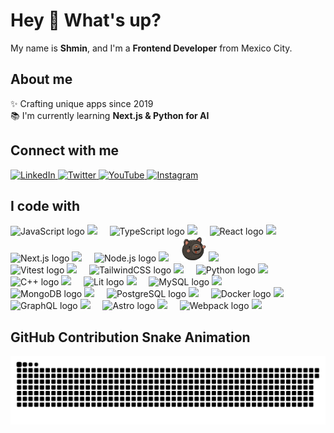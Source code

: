 # Hey 👋 What's up?

My name is **Shmin**, and I'm a **Frontend Developer** from Mexico City.

## About me

✨ Crafting unique apps since 2019  
📚 I'm currently learning **Next.js & Python for AI**

## Connect with me

<p>
  <a href="https://www.linkedin.com/in/purple-code-sh">
    <img src="https://raw.githubusercontent.com/maurodesouza/profile-readme-generator/master/src/assets/icons/social/linkedin/default.svg" width="40" alt="LinkedIn"/>
  </a>
  <a href="https://twitter.com/PurpleCodeSH">
    <img src="https://raw.githubusercontent.com/maurodesouza/profile-readme-generator/master/src/assets/icons/social/twitter/default.svg" width="40" alt="Twitter"/>
  </a>
  <a href="https://www.youtube.com/@purplecodesh">
    <img src="https://raw.githubusercontent.com/maurodesouza/profile-readme-generator/master/src/assets/icons/social/youtube/default.svg" width="40" alt="YouTube"/>
  </a>
  <a href="https://instagram.com/shmiinn">
    <img src="https://raw.githubusercontent.com/maurodesouza/profile-readme-generator/master/src/assets/icons/social/instagram/default.svg" width="40" alt="Instagram"/>
  </a>
</p>


## I code with

<p>
  <img src="https://cdn.jsdelivr.net/gh/devicons/devicon/icons/javascript/javascript-original.svg" height="40" alt="JavaScript logo">
  <img src="https://img.shields.io/badge/JavaScript-F7DF1E?style=for-the-badge">
  &nbsp;&nbsp;&nbsp;

  <img src="https://cdn.jsdelivr.net/gh/devicons/devicon/icons/typescript/typescript-original.svg" height="40" alt="TypeScript logo">
  <img src="https://img.shields.io/badge/TypeScript-3178C6?style=for-the-badge">
  &nbsp;&nbsp;&nbsp;
  
  <img src="https://cdn.jsdelivr.net/gh/devicons/devicon/icons/react/react-original.svg" height="40" alt="React logo">
  <img src="https://img.shields.io/badge/React-61DAFB?style=for-the-badge">
  &nbsp;&nbsp;&nbsp;
  <br>
  
  <img src="https://cdn.jsdelivr.net/gh/devicons/devicon/icons/nextjs/nextjs-original.svg" height="40" alt="Next.js logo">
  <img src="https://img.shields.io/badge/Next.js-000000?style=for-the-badge&color=black">
  &nbsp;&nbsp;&nbsp;
  
  <img src="https://cdn.jsdelivr.net/gh/devicons/devicon/icons/nodejs/nodejs-original.svg" height="40" alt="Node.js logo">
  <img src="https://img.shields.io/badge/Node.js-339933?style=for-the-badge">
  &nbsp;&nbsp;&nbsp;
  
  <img src="https://raw.githubusercontent.com/Purple-Code-sh/Purple-Code-sh/main/assets/zustand-logo.svg" height="40" alt="Zustand logo">
  <img src="https://img.shields.io/badge/Zustand-000000?style=for-the-badge">
  &nbsp;&nbsp;&nbsp;
  <br>
  
  <img src="https://cdn.jsdelivr.net/gh/devicons/devicon/icons/vitest/vitest-original.svg" height="40" alt="Vitest logo">
  <img src="https://img.shields.io/badge/Vitest-6E9F18?style=for-the-badge">
  &nbsp;&nbsp;&nbsp;
  
  <img src="https://cdn.jsdelivr.net/gh/devicons/devicon/icons/tailwindcss/tailwindcss-original.svg" height="40" alt="TailwindCSS logo">
  <img src="https://img.shields.io/badge/TailwindCSS-38B2AC?style=for-the-badge">
  &nbsp;&nbsp;&nbsp;
  
  <img src="https://cdn.jsdelivr.net/gh/devicons/devicon/icons/python/python-original.svg" height="40" alt="Python logo">
  <img src="https://img.shields.io/badge/Python-3776AB?style=for-the-badge">
  &nbsp;&nbsp;&nbsp;
  <br>
  
  <img src="https://cdn.jsdelivr.net/gh/devicons/devicon/icons/cplusplus/cplusplus-original.svg" height="40" alt="C++ logo">
  <img src="https://img.shields.io/badge/C++-00599C?style=for-the-badge">
  &nbsp;&nbsp;&nbsp;
  
  <img src="https://lit.dev/images/logo.svg" height="40" alt="Lit logo">
  <img src="https://img.shields.io/badge/Lit-324FFF?style=for-the-badge">
  &nbsp;&nbsp;&nbsp;
  
  <img src="https://cdn.jsdelivr.net/gh/devicons/devicon/icons/mysql/mysql-original.svg" height="40" alt="MySQL logo">
  <img src="https://img.shields.io/badge/MySQL-4479A1?style=for-the-badge">
  &nbsp;&nbsp;&nbsp;
  <br>
  
  <img src="https://cdn.jsdelivr.net/gh/devicons/devicon/icons/mongodb/mongodb-original.svg" height="40" alt="MongoDB logo">
  <img src="https://img.shields.io/badge/MongoDB-47A248?style=for-the-badge">
  &nbsp;&nbsp;&nbsp;
  
  <img src="https://cdn.jsdelivr.net/gh/devicons/devicon/icons/postgresql/postgresql-original.svg" height="40" alt="PostgreSQL logo">
  <img src="https://img.shields.io/badge/PostgreSQL-336791?style=for-the-badge">
  &nbsp;&nbsp;&nbsp;
  
  <img src="https://cdn.jsdelivr.net/gh/devicons/devicon/icons/docker/docker-original.svg" height="40" alt="Docker logo">
  <img src="https://img.shields.io/badge/Docker-2496ED?style=for-the-badge">
  &nbsp;&nbsp;&nbsp;
  <br>
  
  <img src="https://cdn.jsdelivr.net/gh/devicons/devicon/icons/graphql/graphql-plain.svg" height="40" alt="GraphQL logo">
  <img src="https://img.shields.io/badge/GraphQL-E10098?style=for-the-badge">
  &nbsp;&nbsp;&nbsp;
  
  <img src="https://cdn.jsdelivr.net/gh/devicons/devicon/icons/astro/astro-original.svg" height="40" alt="Astro logo">
  <img src="https://img.shields.io/badge/Astro-FF5D01?style=for-the-badge">
  &nbsp;&nbsp;&nbsp;
  
  <img src="https://cdn.jsdelivr.net/gh/devicons/devicon/icons/webpack/webpack-original.svg" height="40" alt="Webpack logo">
  <img src="https://img.shields.io/badge/Webpack-8DD6F9?style=for-the-badge">
</p>


## GitHub Contribution Snake Animation

<picture>
  <source media="(prefers-color-scheme: dark)" srcset="https://raw.githubusercontent.com/Purple-Code-sh/Purple-Code-sh/main/dist/github-snake-dark.svg">
  <source media="(prefers-color-scheme: light)" srcset="https://raw.githubusercontent.com/Purple-Code-sh/Purple-Code-sh/main/dist/github-snake.svg">
  <img alt="GitHub Contribution Snake Animation" src="https://raw.githubusercontent.com/Purple-Code-sh/Purple-Code-sh/main/dist/github-snake.svg">
</picture>


